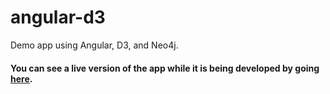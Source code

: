 angular-d3
========

Demo app using Angular, D3, and Neo4j.

<h4>You can see a live version of the app while it is being developed by going <a href="http://graphs.delimited.io">here</a>.
